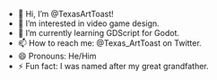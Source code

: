- 👋 Hi, I’m @TexasArtToast!
- 👀 I’m interested in video game design.
- 🌱 I’m currently learning GDScript for Godot.
- 📫 How to reach me: @Texas_ArtToast on Twitter.
- 😄 Pronouns: He/Him
- ⚡ Fun fact: I was named after my great grandfather.

<!---
TexasArtToast/TexasArtToast is a ✨ special ✨ repository because its `README.md` (this file) appears on your GitHub profile.
You can click the Preview link to take a look at your changes.
--->
